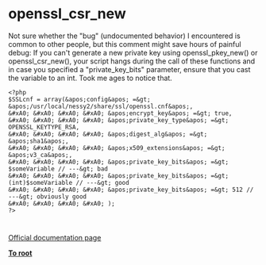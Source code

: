 # openssl_csr_new





Not sure whether the &quot;bug&quot; (undocumented behavior) I encountered is common to other people, but this comment might save hours of painful debug:
If you can&apos;t generate a new private key using openssl_pkey_new() or openssl_csr_new(), your script hangs during the call of these functions and in case you specified a &quot;private_key_bits&quot; parameter, ensure that you cast the variable to an int. Took me ages to notice that.



```
<?php
$SSLcnf = array(&apos;config&apos; =&gt; &apos;/usr/local/nessy2/share/ssl/openssl.cnf&apos;,
&#xA0; &#xA0; &#xA0; &#xA0; &apos;encrypt_key&apos; =&gt; true,
&#xA0; &#xA0; &#xA0; &#xA0; &apos;private_key_type&apos; =&gt; OPENSSL_KEYTYPE_RSA,
&#xA0; &#xA0; &#xA0; &#xA0; &apos;digest_alg&apos; =&gt; &apos;sha1&apos;,
&#xA0; &#xA0; &#xA0; &#xA0; &apos;x509_extensions&apos; =&gt; &apos;v3_ca&apos;,
&#xA0; &#xA0; &#xA0; &#xA0; &apos;private_key_bits&apos; =&gt; $someVariable // ---&gt; bad
&#xA0; &#xA0; &#xA0; &#xA0; &apos;private_key_bits&apos; =&gt; (int)$someVariable // ---&gt; good
&#xA0; &#xA0; &#xA0; &#xA0; &apos;private_key_bits&apos; =&gt; 512 // ---&gt; obviously good
&#xA0; &#xA0; &#xA0; &#xA0; );
?>
```



  

#

[Official documentation page](https://www.php.net/manual/en/function.openssl-csr-new.php)

**[To root](/README.md)**